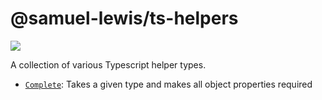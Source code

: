 # @samuel-lewis/ts-helpers

![](https://img.shields.io/npm/v/@samuel-lewis/ts-helpers?style=flat-square&logo=npm)

A collection of various Typescript helper types.

- [`Complete`](src/index.ts): Takes a given type and makes all object properties required
